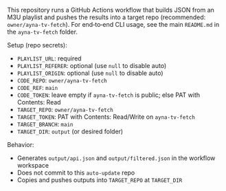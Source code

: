 This repository runs a GitHub Actions workflow that builds JSON from an M3U playlist and pushes the results into a target repo (recommended: `owner/ayna-tv-fetch`). For end‑to‑end CLI usage, see the main `README.md` in the `ayna-tv-fetch` folder.

Setup (repo secrets):
- `PLAYLIST_URL`: required
- `PLAYLIST_REFERER`: optional (use `null` to disable auto)
- `PLAYLIST_ORIGIN`: optional (use `null` to disable auto)
- `CODE_REPO`: `owner/ayna-tv-fetch`
- `CODE_REF`: `main`
- `CODE_TOKEN`: leave empty if `ayna-tv-fetch` is public; else PAT with Contents: Read
- `TARGET_REPO`: `owner/ayna-tv-fetch`
- `TARGET_TOKEN`: PAT with Contents: Read/Write on `ayna-tv-fetch`
- `TARGET_BRANCH`: `main`
- `TARGET_DIR`: `output` (or desired folder)

Behavior:
- Generates `output/api.json` and `output/filtered.json` in the workflow workspace
- Does not commit to this `auto-update` repo
- Copies and pushes outputs into `TARGET_REPO` at `TARGET_DIR`
